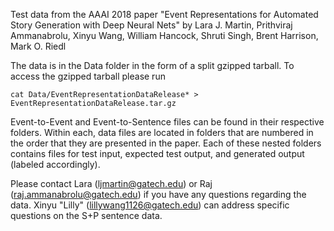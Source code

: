 Test data from the AAAI 2018 paper "Event Representations for Automated Story Generation with Deep Neural Nets" by Lara J. Martin, Prithviraj Ammanabrolu, Xinyu Wang, William Hancock, Shruti Singh, Brent Harrison, Mark O. Riedl

The data is in the Data folder in the form of a split gzipped tarball. To access the gzipped tarball please run
```
cat Data/EventRepresentationDataRelease* > EventRepresentationDataRelease.tar.gz
```

Event-to-Event and Event-to-Sentence files can be found in their respective folders. Within each, data files are located in folders that are numbered in the order that they are presented in the paper. Each of these nested folders contains files for test input, expected test output, and generated output (labeled accordingly).

Please contact Lara (ljmartin@gatech.edu) or Raj (raj.ammanabrolu@gatech.edu) if you have any questions regarding the data. Xinyu "Lilly" (lillywang1126@gatech.edu) can address specific questions on the S+P sentence data.

